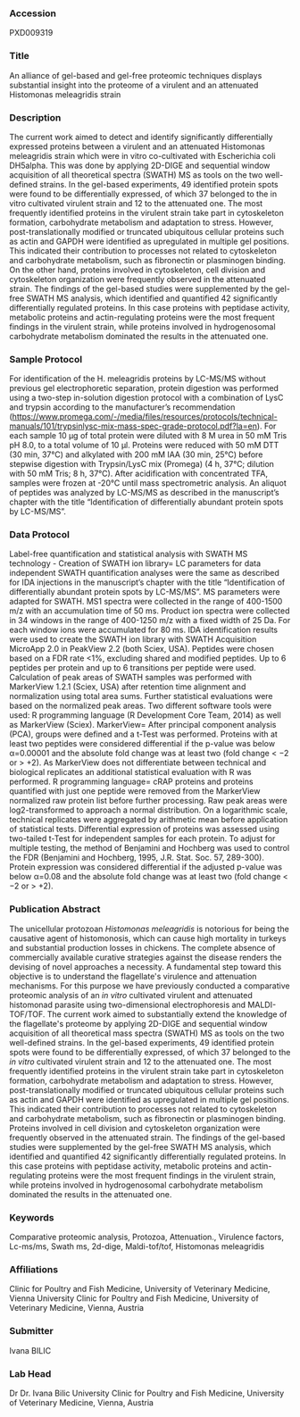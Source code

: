 ### Accession
PXD009319

### Title
An alliance of gel-based and gel-free proteomic techniques displays substantial insight into the proteome of a virulent and an attenuated Histomonas meleagridis strain

### Description
The current work aimed to detect and identify significantly differentially expressed proteins between a virulent and an attenuated Histomonas meleagridis strain which were in vitro co-cultivated with Escherichia coli DH5alpha. This was done by applying 2D-DIGE and sequential window acquisition of all theoretical spectra (SWATH) MS as tools on the two well-defined strains. In the gel-based experiments, 49 identified protein spots were found to be differentially expressed, of which 37 belonged to the in vitro cultivated virulent strain and 12 to the attenuated one. The most frequently identified proteins in the virulent strain take part in cytoskeleton formation, carbohydrate metabolism and adaptation to stress. However, post-translationally modified or truncated ubiquitous cellular proteins such as actin and GAPDH were identified as upregulated in multiple gel positions. This indicated their contribution to processes not related to cytoskeleton and carbohydrate metabolism, such as fibronectin or plasminogen binding. On the other hand, proteins involved in cytoskeleton, cell division and cytoskeleton organization were frequently observed in the attenuated strain. The findings of the gel-based studies were supplemented by the gel-free SWATH MS analysis, which identified and quantified 42 significantly differentially regulated proteins. In this case proteins with peptidase activity, metabolic proteins and actin-regulating proteins were the most frequent findings in the virulent strain, while proteins involved in hydrogenosomal carbohydrate metabolism dominated the results in the attenuated one.

### Sample Protocol
For identification of the H. meleagridis proteins by LC-MS/MS without previous gel electrophoretic separation, protein digestion was performed using a two-step in-solution digestion protocol with a combination of LysC and trypsin according to the manufacturer’s recommendation (https://www.promega.com/-/media/files/resources/protocols/technical-manuals/101/trypsinlysc-mix-mass-spec-grade-protocol.pdf?la=en). For each sample 10 µg of total protein were diluted with 8 M urea in 50 mM Tris pH 8.0, to a total volume of 10 µl. Proteins were reduced with 50 mM DTT (30 min, 37°C) and alkylated with 200 mM IAA (30 min, 25°C) before stepwise digestion with Trypsin/LysC mix (Promega) (4 h, 37°C; dilution with 50 mM Tris; 8 h, 37°C). After acidification with concentrated TFA, samples were frozen at -20°C until mass spectrometric analysis. An aliquot of peptides was analyzed by LC-MS/MS as described in the manuscript’s chapter with the title “Identification of differentially abundant protein spots by LC-MS/MS”.

### Data Protocol
Label-free quantification and statistical analysis with SWATH MS technology - Creation of SWATH ion library= LC parameters for data independent SWATH quantification analyses were the same as described for IDA injections in the manuscript’s chapter with the title “Identification of differentially abundant protein spots by LC-MS/MS”. MS parameters were adapted for SWATH. MS1 spectra were collected in the range of 400-1500 m/z with an accumulation time of 50 ms. Product ion spectra were collected in 34 windows in the range of 400-1250 m/z with a fixed width of 25 Da. For each window ions were accumulated for 80 ms. IDA identification results were used to create the SWATH ion library with SWATH Acquisition MicroApp 2.0 in PeakView 2.2 (both Sciex, USA). Peptides were chosen based on a FDR rate <1%, excluding shared and modified peptides. Up to 6 peptides per protein and up to 6 transitions per peptide were used. Calculation of peak areas of SWATH samples was performed with MarkerView 1.2.1 (Sciex, USA) after retention time alignment and normalization using total area sums. Further statistical evaluations were based on the normalized peak areas. Two different software tools were used: R programming language (R Development Core Team, 2014) as well as MarkerView (Sciex). MarkerView= After principal component analysis (PCA), groups were defined and a t-Test was performed. Proteins with at least two peptides were considered differential if the p-value was below α=0.00001 and the absolute fold change was at least two (fold change < −2 or > +2). As MarkerView does not differentiate between technical and biological replicates an additional statistical evaluation with R was performed. R programming language= cRAP proteins and proteins quantified with just one peptide were removed from the MarkerView normalized raw protein list before further processing. Raw peak areas were log2-transformed to approach a normal distribution. On a logarithmic scale, technical replicates were aggregated by arithmetic mean before application of statistical tests. Differential expression of proteins was assessed using two-tailed t-Test for independent samples for each protein. To adjust for multiple testing, the method of Benjamini and Hochberg was used to control the FDR (Benjamini and Hochberg, 1995, J.R. Stat. Soc. 57, 289-300). Protein expression was considered differential if the adjusted p-value was below α=0.08 and the absolute fold change was at least two (fold change < −2 or > +2).

### Publication Abstract
The unicellular protozoan <i>Histomonas meleagridis</i> is notorious for being the causative agent of histomonosis, which can cause high mortality in turkeys and substantial production losses in chickens. The complete absence of commercially available curative strategies against the disease renders the devising of novel approaches a necessity. A fundamental step toward this objective is to understand the flagellate's virulence and attenuation mechanisms. For this purpose we have previously conducted a comparative proteomic analysis of an <i>in vitro</i> cultivated virulent and attenuated histomonad parasite using two-dimensional electrophoresis and MALDI-TOF/TOF. The current work aimed to substantially extend the knowledge of the flagellate's proteome by applying 2D-DIGE and sequential window acquisition of all theoretical mass spectra (SWATH) MS as tools on the two well-defined strains. In the gel-based experiments, 49 identified protein spots were found to be differentially expressed, of which 37 belonged to the <i>in vitro</i> cultivated virulent strain and 12 to the attenuated one. The most frequently identified proteins in the virulent strain take part in cytoskeleton formation, carbohydrate metabolism and adaptation to stress. However, post-translationally modified or truncated ubiquitous cellular proteins such as actin and GAPDH were identified as upregulated in multiple gel positions. This indicated their contribution to processes not related to cytoskeleton and carbohydrate metabolism, such as fibronectin or plasminogen binding. Proteins involved in cell division and cytoskeleton organization were frequently observed in the attenuated strain. The findings of the gel-based studies were supplemented by the gel-free SWATH MS analysis, which identified and quantified 42 significantly differentially regulated proteins. In this case proteins with peptidase activity, metabolic proteins and actin-regulating proteins were the most frequent findings in the virulent strain, while proteins involved in hydrogenosomal carbohydrate metabolism dominated the results in the attenuated one.

### Keywords
Comparative proteomic analysis, Protozoa, Attenuation., Virulence factors, Lc-ms/ms, Swath ms, 2d-dige, Maldi-tof/tof, Histomonas meleagridis

### Affiliations
Clinic for Poultry and Fish Medicine, University of Veterinary Medicine, Vienna
University Clinic for Poultry and Fish Medicine, University of Veterinary Medicine, Vienna, Austria

### Submitter
Ivana BILIC

### Lab Head
Dr Dr. Ivana Bilic
University Clinic for Poultry and Fish Medicine, University of Veterinary Medicine, Vienna, Austria


